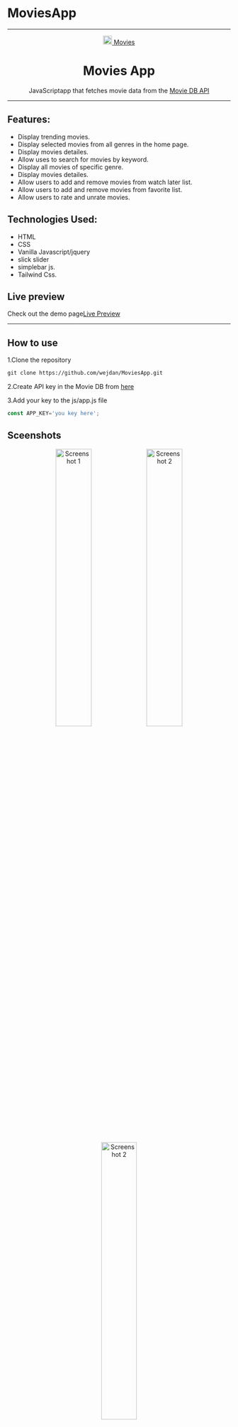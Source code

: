 # MoviesApp


          
---

<p align="center">
  <a href="https://optimistic-babbage-553526.netlify.app">
          		<img src="https://optimistic-babbage-553526.netlify.app/img/film.png" width="20px"> Movies
  </a>
</p>

<h1 align="center">Movies App</h1>

<p align="center">JavaScriptapp that fetches movie data from the  <a href="https://www.themoviedb.org/">Movie DB API</a><p>



________



## Features:

* Display trending movies.
* Display selected movies from all genres in the home page.
* Display movies detailes.
* Allow uses to search for movies by keyword.
* Display all movies of specific genre.
* Display movies detailes.
* Allow users to add and remove movies from watch later list.
* Allow users to add and remove movies from favorite list.
* Allow users to rate and unrate movies.

## Technologies Used:

* HTML
* CSS
* Vanilla Javascript/jquery
* slick slider
* simplebar js.
* Tailwind Css.




## Live preview

Check out the demo page[Live Preview](https://optimistic-babbage-553526.netlify.app)

_________



## How to use

1.Clone the repository

```html
git clone https://github.com/wejdan/MoviesApp.git
```
  
2.Create API key in the Movie DB from <a href="https://developers.themoviedb.org/3/getting-started/introduction">here </a>

3.Add your key to the js/app.js file

```js
const APP_KEY='you key here';
```

## Sceenshots

  <p align="center">
  <img alt='Screenshot 1' src="/../main/img/screenshot1.png?raw=true" width="40%"/>
  <img alt='Screenshot 2' src="/../main/img/screenshot2.png?raw=true" width="40%"/>
     <img alt='Screenshot 2' src="/../main/img/screenshot3.png?raw=true" width="40%"/>
  <br/>
</p>
